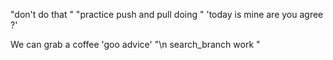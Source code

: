 "don't do that " "practice push and pull doing " 
'today is mine are you agree ?' 

We can grab a coffee
'goo advice' 
"\n search_branch work " 
